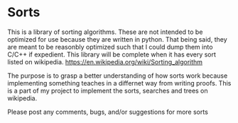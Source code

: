 # Sorts

This is a library of sorting algorithms. These are not intended to be optimized for use because they are written in python.
That being said, they are meant to be reasonbly optimized such that I could dump them into C/C++ if expedient.
This library will be complete when it has every sort listed on wikipedia. https://en.wikipedia.org/wiki/Sorting_algorithm

The purpose is to grasp a better understanding of how sorts work because implementing something teaches in a differnet way
from writing proofs. 
This is a part of my project to implement the sorts, searches and trees on wikipedia. 

Please post any comments, bugs, and/or suggestions for more sorts
